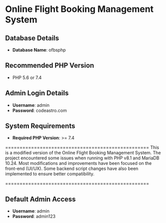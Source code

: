 # Online Flight Booking Management System

## Database Details
- **Database Name**: ofbsphp

## Recommended PHP Version
- PHP 5.6 or 7.4

## Admin Login Details
- **Username**: admin
- **Password**: codeastro.com

## System Requirements
- **Required PHP Version**: >= 7.4

==================================================
This is a modified version of the Online Flight Booking Management System. The project encountered some issues when running with PHP v8.1 and MariaDB 10.24. Most modifications and improvements have been focused on the front-end (UI/UX). Some backend script changes have also been implemented to ensure better compatibility.

==================================================
## Default Admin Access
- **Username**: admin
- **Password**: admin123
